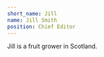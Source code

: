 ```yaml
---
short_name: Jill
name: Jill Smith
position: Chief Editor
---
```


Jill is a fruit grower in Scotland.
